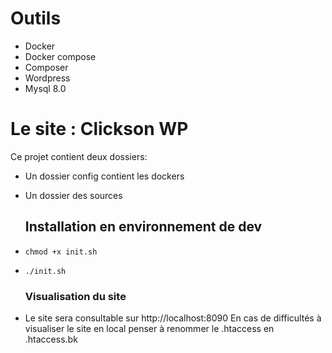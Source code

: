 # Outils
* Docker
* Docker compose
* Composer
* Wordpress
* Mysql 8.0

# Le site : Clickson WP
Ce projet contient deux dossiers:
* Un dossier config contient les dockers
* Un dossier des sources

    ## Installation en environnement de dev
* `chmod +x init.sh`
* `./init.sh`

    ### Visualisation du site
* Le site sera consultable sur http://localhost:8090
 En cas de difficultés à visualiser le site en local penser à renommer le .htaccess en .htaccess.bk
